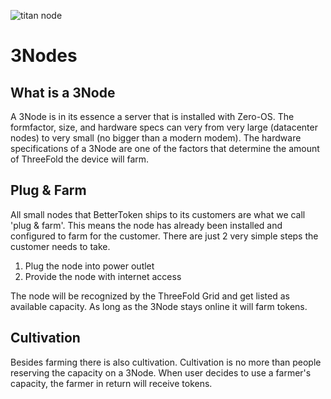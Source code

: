 ![titan node](titannode.png)

# 3Nodes

## What is a 3Node

A 3Node is in its essence a server that is installed with Zero-OS.
The formfactor, size, and hardware specs can very from very large (datacenter nodes) to very small (no bigger than a modern modem).
The hardware specifications of a 3Node are one of the factors that determine the amount of ThreeFold the device will farm.

## Plug & Farm
All small nodes that BetterToken ships to its customers are what we call 'plug & farm'. 
This means the node has already been installed and configured to farm for the customer.
There are just 2 very simple steps the customer needs to take.

1. Plug the node into power outlet
2. Provide the node with internet access

The node will be recognized by the ThreeFold Grid and get listed as available capacity.
As long as the 3Node stays online it will farm tokens.

## Cultivation
Besides farming there is also cultivation.
Cultivation is no more than people reserving the capacity on a 3Node.
When user decides to use a farmer's capacity, the farmer in return will receive tokens.

